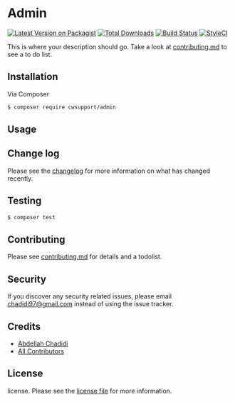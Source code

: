 # Admin

[![Latest Version on Packagist][ico-version]][link-packagist]
[![Total Downloads][ico-downloads]][link-downloads]
[![Build Status][ico-travis]][link-travis]
[![StyleCI][ico-styleci]][link-styleci]

This is where your description should go. Take a look at [contributing.md](contributing.md) to see a to do list.

## Installation

Via Composer

``` bash
$ composer require cwsupport/admin
```

## Usage

## Change log

Please see the [changelog](changelog.md) for more information on what has changed recently.

## Testing

``` bash
$ composer test
```

## Contributing

Please see [contributing.md](contributing.md) for details and a todolist.

## Security

If you discover any security related issues, please email chadidi97@gmail.com instead of using the issue tracker.

## Credits

- [Abdellah Chadidi][link-author]
- [All Contributors][link-contributors]

## License

license. Please see the [license file](license.md) for more information.

[ico-version]: https://img.shields.io/packagist/v/cwsupport/admin.svg?style=flat-square
[ico-downloads]: https://img.shields.io/packagist/dt/cwsupport/admin.svg?style=flat-square
[ico-travis]: https://img.shields.io/travis/cwsupport/admin/master.svg?style=flat-square
[ico-styleci]: https://styleci.io/repos/12345678/shield

[link-packagist]: https://packagist.org/packages/cwsupport/admin
[link-downloads]: https://packagist.org/packages/cwsupport/admin
[link-travis]: https://travis-ci.org/cwsupport/admin
[link-styleci]: https://styleci.io/repos/12345678
[link-author]: https://github.com/cwsupport
[link-contributors]: ../../contributors
